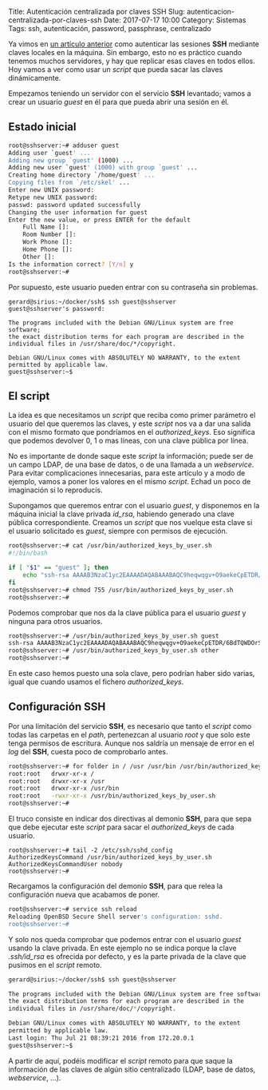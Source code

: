 Title: Autenticación centralizada por claves SSH
Slug: autenticacion-centralizada-por-claves-ssh
Date: 2017-07-17 10:00
Category: Sistemas
Tags: ssh, autenticación, password, passphrase, centralizado



Ya vimos en [un artículo anterior]({filename}/articles/autenticacion-ssh-por-claves.md) como autenticar las sesiones **SSH** mediante claves locales en la máquina. Sin embargo, esto no es práctico cuando tenemos muchos servidores, y hay que replicar esas claves en todos ellos. Hoy vamos a ver como usar un *script* que pueda sacar las claves dinámicamente.

Empezamos teniendo un servidor con el servicio **SSH** levantado; vamos a crear un usuario *guest* en él para que pueda abrir una sesión en él.

## Estado inicial

```bash
root@sshserver:~# adduser guest
Adding user `guest' ...
Adding new group `guest' (1000) ...
Adding new user `guest' (1000) with group `guest' ...
Creating home directory `/home/guest' ...
Copying files from `/etc/skel' ...
Enter new UNIX password: 
Retype new UNIX password: 
passwd: password updated successfully
Changing the user information for guest
Enter the new value, or press ENTER for the default
	Full Name []: 
	Room Number []: 
	Work Phone []: 
	Home Phone []: 
	Other []: 
Is the information correct? [Y/n] y
root@sshserver:~# 
```

Por supuesto, este usuario pueden entrar con su contraseña sin problemas.

```
gerard@sirius:~/docker/ssh$ ssh guest@sshserver
guest@sshserver's password: 

The programs included with the Debian GNU/Linux system are free software;
the exact distribution terms for each program are described in the
individual files in /usr/share/doc/*/copyright.

Debian GNU/Linux comes with ABSOLUTELY NO WARRANTY, to the extent
permitted by applicable law.
guest@sshserver:~$ 
```

## El script

La idea es que necesitamos un *script* que reciba como primer parámetro el usuario del que queremos las claves, y este *script* nos va a dar una salida con el mismo formato que pondríamos en el *authorized_keys*. Eso significa que podemos devolver 0, 1 o mas líneas, con una clave pública por línea.

No es importante de donde saque este *script* la información; puede ser de un campo LDAP, de una base de datos, o de una llamada a un *webservice*. Para evitar complicaciones innecesarias, para este artículo y a modo de ejemplo, vamos a poner los valores en el mismo *script*. Echad un poco de imaginación si lo reproducís.

Supongamos que queremos entrar con el usuario *guest*, y disponemos en la máquina inicial la clave privada *id_rsa*, habiendo generado una clave pública correspondiente. Creamos un *script* que nos vuelque esta clave si el usuario solicitado es *guest*, siempre con permisos de ejecución.

```bash
root@sshserver:~# cat /usr/bin/authorized_keys_by_user.sh 
#!/bin/bash

if [ "$1" == "guest" ]; then
    echo "ssh-rsa AAAAB3NzaC1yc2EAAAADAQABAAABAQC9heqwqgv+O9aekeCpETDR/6BdTQWDOrSlNN/tnZeZZa8/qjf0JEF4r8jSA/MquPQog1tpOXM0XUEY9YWNphARAmZ/gV1IiNJZmqQJSb2pk2/nQLq9nCqWoHBgKHKINUKfgmsiopGz9IjnZw5BBZKrloE9ZU0oApduxnVUTl/G71OWH/SdCbef08zvwVvLxv3zAWEKSnRvnSn5Q/FkRNb4Qe09po8ePgMqpZWKUvEpAntOvokI7uid300mmZjiUL8EMbJo4oJ3ONOnDbH8FNKEmGI4q2UK5HbDIUm8SJcmyJXvoo6xabApkc2AcM7X2tXRd8wiYS0p7YjLVMcIJ/NR gerard@sirius"
fi
root@sshserver:~# chmod 755 /usr/bin/authorized_keys_by_user.sh 
root@sshserver:~# 
```

Podemos comprobar que nos da la clave pública para el usuario *guest* y ninguna para otros usuarios.

```bash
root@sshserver:~# /usr/bin/authorized_keys_by_user.sh guest
ssh-rsa AAAAB3NzaC1yc2EAAAADAQABAAABAQC9heqwqgv+O9aekeCpETDR/6BdTQWDOrSlNN/tnZeZZa8/qjf0JEF4r8jSA/MquPQog1tpOXM0XUEY9YWNphARAmZ/gV1IiNJZmqQJSb2pk2/nQLq9nCqWoHBgKHKINUKfgmsiopGz9IjnZw5BBZKrloE9ZU0oApduxnVUTl/G71OWH/SdCbef08zvwVvLxv3zAWEKSnRvnSn5Q/FkRNb4Qe09po8ePgMqpZWKUvEpAntOvokI7uid300mmZjiUL8EMbJo4oJ3ONOnDbH8FNKEmGI4q2UK5HbDIUm8SJcmyJXvoo6xabApkc2AcM7X2tXRd8wiYS0p7YjLVMcIJ/NR gerard@sirius
root@sshserver:~# /usr/bin/authorized_keys_by_user.sh other
root@sshserver:~# 
```

En este caso hemos puesto una sola clave, pero podrían haber sido varias, igual que cuando usamos el fichero *authorized_keys*.

## Configuración SSH

Por una limitación del servicio **SSH**, es necesario que tanto el *script* como todas las carpetas en el *path*, pertenezcan al usuario *root* y que solo este tenga permisos de escritura. Aunque nos saldría un mensaje de error en el *log* del **SSH**, cuesta poco de comprobarlo antes.

```bash
root@sshserver:~# for folder in / /usr /usr/bin /usr/bin/authorized_keys_by_user.sh; do stat --printf "%U:%G\t%A %n\n" $folder; done
root:root	drwxr-xr-x /
root:root	drwxr-xr-x /usr
root:root	drwxr-xr-x /usr/bin
root:root	-rwxr-xr-x /usr/bin/authorized_keys_by_user.sh
root@sshserver:~# 
```

El truco consiste en indicar dos directivas al demonio **SSH**, para que sepa que debe ejecutar este *script* para sacar el *authorized_keys* de cada usuario.

```
root@sshserver:~# tail -2 /etc/ssh/sshd_config 
AuthorizedKeysCommand /usr/bin/authorized_keys_by_user.sh
AuthorizedKeysCommandUser nobody
root@sshserver:~# 
```

Recargamos la configuración del demonio **SSH**, para que relea la configuración nueva que acabamos de poner.

```bash
root@sshserver:~# service ssh reload
Reloading OpenBSD Secure Shell server's configuration: sshd.
root@sshserver:~# 
```

Y solo nos queda comprobar que podemos entrar con el usuario *guest* usando la clave privada. En este ejemplo no se indica porque la clave *.ssh/id_rsa* es ofrecida por defecto, y es la parte privada de la clave que pusimos en el *script* remoto.

```bash
gerard@sirius:~/docker/ssh$ ssh guest@sshserver

The programs included with the Debian GNU/Linux system are free software;
the exact distribution terms for each program are described in the
individual files in /usr/share/doc/*/copyright.

Debian GNU/Linux comes with ABSOLUTELY NO WARRANTY, to the extent
permitted by applicable law.
Last login: Thu Jul 21 08:39:21 2016 from 172.20.0.1
guest@sshserver:~$ 
```

A partir de aquí, podéis modificar el *script* remoto para que saque la información de las claves de algún sitio centralizado (LDAP, base de datos, *webservice*, ...).
